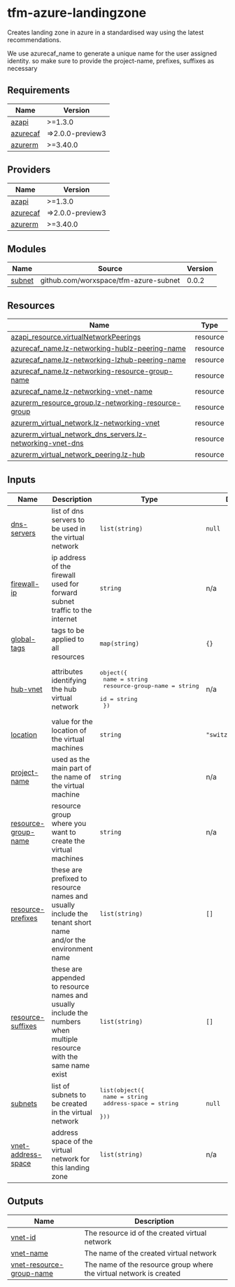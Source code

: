 # tfm-azure-landingzone

Creates landing zone in azure in a standardised way using the latest recommendations.

We use azurecaf\_name to generate a unique name for the user assigned identity.
so make sure to provide the project-name, prefixes, suffixes as necessary

## Requirements

| Name | Version |
|------|---------|
| <a name="requirement_azapi"></a> [azapi](#requirement\_azapi) | >=1.3.0 |
| <a name="requirement_azurecaf"></a> [azurecaf](#requirement\_azurecaf) | =>2.0.0-preview3 |
| <a name="requirement_azurerm"></a> [azurerm](#requirement\_azurerm) | >=3.40.0 |

## Providers

| Name | Version |
|------|---------|
| <a name="provider_azapi"></a> [azapi](#provider\_azapi) | >=1.3.0 |
| <a name="provider_azurecaf"></a> [azurecaf](#provider\_azurecaf) | =>2.0.0-preview3 |
| <a name="provider_azurerm"></a> [azurerm](#provider\_azurerm) | >=3.40.0 |

## Modules

| Name | Source | Version |
|------|--------|---------|
| <a name="module_subnet"></a> [subnet](#module\_subnet) | github.com/worxspace/tfm-azure-subnet | 0.0.2 |

## Resources

| Name | Type |
|------|------|
| [azapi_resource.virtualNetworkPeerings](https://registry.terraform.io/providers/azure/azapi/latest/docs/resources/resource) | resource |
| [azurecaf_name.lz-networking-hublz-peering-name](https://registry.terraform.io/providers/aztfmod/azurecaf/>2.0.0-preview3/docs/resources/name) | resource |
| [azurecaf_name.lz-networking-lzhub-peering-name](https://registry.terraform.io/providers/aztfmod/azurecaf/>2.0.0-preview3/docs/resources/name) | resource |
| [azurecaf_name.lz-networking-resource-group-name](https://registry.terraform.io/providers/aztfmod/azurecaf/>2.0.0-preview3/docs/resources/name) | resource |
| [azurecaf_name.lz-networking-vnet-name](https://registry.terraform.io/providers/aztfmod/azurecaf/>2.0.0-preview3/docs/resources/name) | resource |
| [azurerm_resource_group.lz-networking-resource-group](https://registry.terraform.io/providers/hashicorp/azurerm/latest/docs/resources/resource_group) | resource |
| [azurerm_virtual_network.lz-networking-vnet](https://registry.terraform.io/providers/hashicorp/azurerm/latest/docs/resources/virtual_network) | resource |
| [azurerm_virtual_network_dns_servers.lz-networking-vnet-dns](https://registry.terraform.io/providers/hashicorp/azurerm/latest/docs/resources/virtual_network_dns_servers) | resource |
| [azurerm_virtual_network_peering.lz-hub](https://registry.terraform.io/providers/hashicorp/azurerm/latest/docs/resources/virtual_network_peering) | resource |

## Inputs

| Name | Description | Type | Default | Required |
|------|-------------|------|---------|:--------:|
| <a name="input_dns-servers"></a> [dns-servers](#input\_dns-servers) | list of dns servers to be used in the virtual network | `list(string)` | `null` | no |
| <a name="input_firewall-ip"></a> [firewall-ip](#input\_firewall-ip) | ip address of the firewall used for forward subnet traffic to the internet | `string` | n/a | yes |
| <a name="input_global-tags"></a> [global-tags](#input\_global-tags) | tags to be applied to all resources | `map(string)` | `{}` | no |
| <a name="input_hub-vnet"></a> [hub-vnet](#input\_hub-vnet) | attributes identifying the hub virtual network | <pre>object({<br>    name                = string<br>    resource-group-name = string<br>    id                  = string<br>  })</pre> | n/a | yes |
| <a name="input_location"></a> [location](#input\_location) | value for the location of the virtual machines | `string` | `"switzerlandnorth"` | no |
| <a name="input_project-name"></a> [project-name](#input\_project-name) | used as the main part of the name of the virtual machine | `string` | n/a | yes |
| <a name="input_resource-group-name"></a> [resource-group-name](#input\_resource-group-name) | resource group where you want to create the virtual machines | `string` | n/a | yes |
| <a name="input_resource-prefixes"></a> [resource-prefixes](#input\_resource-prefixes) | these are prefixed to resource names and usually include the tenant short name and/or the environment name | `list(string)` | `[]` | no |
| <a name="input_resource-suffixes"></a> [resource-suffixes](#input\_resource-suffixes) | these are appended to resource names and usually include the numbers when multiple resource with the same name exist | `list(string)` | `[]` | no |
| <a name="input_subnets"></a> [subnets](#input\_subnets) | list of subnets to be created in the virtual network | <pre>list(object({<br>    name          = string<br>    address-space = string<br>  }))</pre> | `null` | no |
| <a name="input_vnet-address-space"></a> [vnet-address-space](#input\_vnet-address-space) | address space of the virtual network for this landing zone | `list(string)` | n/a | yes |

## Outputs

| Name | Description |
|------|-------------|
| <a name="output_vnet-id"></a> [vnet-id](#output\_vnet-id) | The resource id of the created virtual network |
| <a name="output_vnet-name"></a> [vnet-name](#output\_vnet-name) | The name of the created virtual network |
| <a name="output_vnet-resource-group-name"></a> [vnet-resource-group-name](#output\_vnet-resource-group-name) | The name of the resource group where the virtual network is created |
